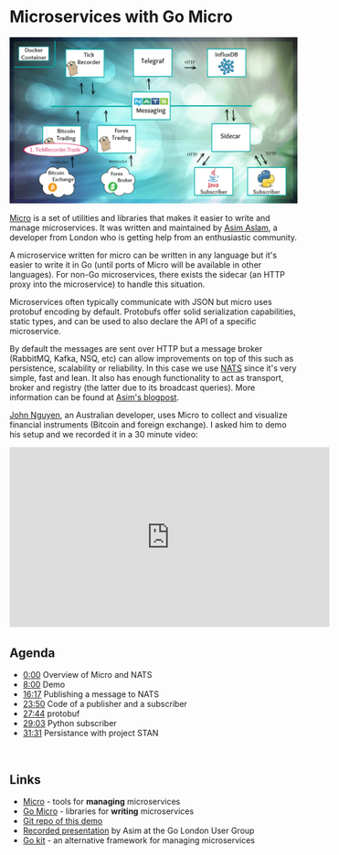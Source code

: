 <meta property="og:title" content="Microservices with Go Micro" />
<meta property="og:image" content="images/micro.jpg" />

# Microservices with Go Micro

![micro](images/micro.gif)

[Micro](https://github.com/micro/micro) is a set of utilities and libraries that makes it easier to write and manage microservices.
It was written and maintained by [Asim Aslam](https://twitter.com/chuhnk), a developer from London who is getting help from an enthusiastic community.

A microservice written for micro can be written in any language but it's easier to write it in Go (until ports of Micro will be available in other languages). For non-Go microservices, there exists the sidecar (an HTTP proxy into the microservice) to handle this situation.

Microservices often typically communicate with JSON but micro uses protobuf encoding by default. Protobufs offer solid serialization capabilities, static types, and can be used to also declare the API of a specific microservice.

By default the messages are sent over HTTP but a message broker (RabbitMQ, Kafka, NSQ, etc) can allow improvements on top of this such as persistence, scalability or reliability. In this case we use [NATS](https://nats.io) since it's very simple, fast and lean. It also has enough functionality to act as transport, broker and registry (the latter due to its broadcast queries). More information can be found at [Asim's blogpost](https://blog.micro.mu/2016/04/11/micro-on-nats.html).

[John Nguyen](https://github.com/nii236), an Australian developer, uses Micro to collect and visualize financial instruments (Bitcoin and foreign exchange). I asked him to demo his setup and we recorded it in a 30 minute video:

<iframe width="560" height="315" src="https://www.youtube.com/embed/b_Ivq2GYlI4" frameborder="0" allowfullscreen></iframe>

## Agenda

* [0:00](http://www.youtube.com/watch?v=b_Ivq2GYlI4) Overview of Micro and NATS
* [8:00](http://www.youtube.com/watch?v=b_Ivq2GYlI4&t=8m00s) Demo
* [16:17](http://www.youtube.com/watch?v=b_Ivq2GYlI4&t=16m17s) Publishing a message to NATS
* [23:50](http://www.youtube.com/watch?v=b_Ivq2GYlI4&t=23m50s) Code of a publisher and a subscriber
* [27:44](http://www.youtube.com/watch?v=b_Ivq2GYlI4&t=27m44s) protobuf
* [29:03](http://www.youtube.com/watch?v=b_Ivq2GYlI4&t=29m03s) Python subscriber
* [31:31](http://www.youtube.com/watch?v=b_Ivq2GYlI4&t=31m31s) Persistance with project STAN

<br/>

## Links

* [Micro](https://github.com/micro/micro) - tools for **managing** microservices
* [Go Micro](https://github.com/micro/go-micro) - libraries for **writing** microservices
* [Git repo of this demo](https://github.com/nii236/nii-finance)
* [Recorded presentation](https://skillsmatter.com/skillscasts/8340-london-go-usergroup#video) by Asim at the Go London User Group
* [Go kit](http://gokit.io/) - an alternative framework for managing microservices
